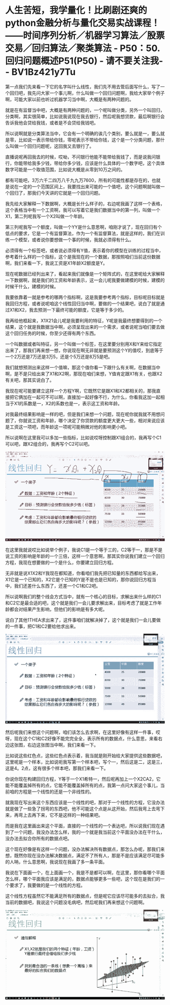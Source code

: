 # 人生苦短，我学量化！比刷剧还爽的python金融分析与量化交易实战课程！——时间序列分析／机器学习算法／股票交易／回归算法／聚类算法 - P50：50.回归问题概述P51(P50) - 请不要关注我- - BV1Bz421y7Tu

第一点我们先来看一下它的名字叫什么线性，我们先不用去管后面写什么，写了一个回归吧，我先问大家一个事儿啊，什么叫做一个回归问题啊，我给大家举个例子啊，可能大家以前也听过机器学习当中啊，大概是有两种问题的。

就是在有监督当中吧，大概是有两种问题的，一个呢叫做分类，另外一个叫回归，分类啊，其实很简单，比如说我说现在我去银行，然后呢我想贷款，最后啊银行会告诉我他会贷给我钱，或者是不会贷给我钱吧。

所以说啊就是分类算法当中，它会有一个明确的诶几个类别，要么就是一，要么就是零，比如说一表示带给你钱，零呢表示不带给你钱，这个是一个分类问题，那什么叫做一个回归问题呢，这回我又去银行了。

直播说呢再回我去的时候，哎呦，不问银行他能不能带给我钱了，而是说我问银行，你能带给我多少钱，带给你多少钱，应该是什么具体的一个数字吧，这个具体数字可能是一个取值范围，比如说大概是从零到10万之间的。

都有可能吧，3万六千二四万八千九九万7600，所有的可能性都是存在的，也就是说在一定的一个范围区间上，我要找出来可能的一个值吧，这个问题啊就叫做一个回归了，那我们今天讲的它就是一个回归问题。

我先给大家解释一下数据啊，大概是长什么样子的，右边呢我画了这样一个表格，这个表格当中有一个工资啊，我可以写着它是我们数据当中的第一列，叫做一个X1，第二列呢我写一个X2叫做一个年龄。

第三列呢我写一个额度，叫做一个YY是什么意思啊，咱刚才说了，现在回归有个低点的要求，它是一个有监督算法，作为一个有监督算法，就是这样的，我们在训练一个模型，或者说你要想做一个事的时候，我就必须得有什么。

必须得有一个标签吧，或者说必须得有Y值，表示着你的模型在训练的过程当中，参考着什么样的一个指标，这个是我现在的一个数据，那按照咱们当前这份数据啊，我们来看一下，我说工资是X1年龄X2额度是Y。

现在呢数据已经列出来了，看起来我们就像是一个矩阵式的，在这里呢给大家解释一下数据啊，就是我们的工资和年龄表示，这一会儿呢我要做建模的时候，建模的时候干什么，建模的时候。

我要依靠着一就是参考的哪两个指标啊，这是我要参考两个指标，目标呢目标就是我回归方程，或者说呢咱这个线性回归当中啊，要做的一个结果吧，说白了就是通过X1和X2，我去预测一下最终可能的额度，它是等于多少的。

我再给他框起来，X1X21会儿呢是我要利用的特征，Y呢是我最终想要得到的一个结果，这个就是我数据当中啊，必须呈现出来的一个需求，或者说呢当咱们要去做这个回归任务的时候，你至少还得有两个东西。

一个叫数据或者叫特征，另一个叫做一个标签，在这里要分别用X和Y来给它指定出来了，那我们再来想一想，你说现在啊无非就是要预测这个Y的值哎，到底等于一个2万还是7万还是3万5，还是个5万还是8万5是吧。

我们就想预测出来这样一个值嘛，那这个值你看一下跟什么有关啊，在数据当中啊，是不是只给出来了X1和X2啊，那现在咱们来想，Y值肯定跟X1有关，也跟X2有关吧，那其实说白了。

我现在呢可能要建立这样一个方程Y啊，它既然它是跟X1和X2都相关的，那我直接把它俩加在一起可不可以啊，直接加一起好像不行，为什么，你看我这加一起相当于X1的系数是一，X2的系数也是一，表示这工资和年龄。

对我最终结果影响是一样的吧，但是我们来想一个问题，现在呢你就我就不用想问题了，你就说工资和年龄，哪个决定了你贷款的额度更大更大一些，相对来说应该是工资这一项吧，而年龄这一项呢可能稍微对他的影响更小吧。

所以说啊在这里我可以多加一些指标，比如说哎呀控制跟X1组合的，我再写个C1可以吧，跟X2组合的，我再写个C2可以吧。



![](img/4f5ba2be7e75867e0218c4a51007016f_1.png)

在这里我就说哎比如说举个例子，我说C1是一个等于三的，C2等于一，那是不是说工资的影响是年龄的一个三倍，这样一个意思啊，那其实你说我们建立一个回归方程，我现在想要做的一个是什么，你要建立回归方程。

无非就是说X1X2和Y我现在都知道，你看咱们我先把已知量的东西都给写出来，X1它是一个已知的，X2它是个已知的Y是不是也是已知的，那你说回归方程当中，我们还差什么东西了，还差一个C1和C2吧。

所以说啊我们的整个线会方式当中，就有一个核心的目标，求解出来什么样的C1和C2它是最合适的吧，这个就是我们一会儿要求解出来，目标考虑了就是工作年龄都会对结果产生影响，但他们的影响是有多大呢。

说白了其他1THEA求出来了，这件事咱们就解决掉了，这个就是我们一会儿要做的一件事，把C1和C2要给他求出来。



![](img/4f5ba2be7e75867e0218c4a51007016f_3.png)

然后呢我们来想这个问题啊，咱们该怎么去求啊，在这里好像有这样一件事，哎呀，现在这个C1和C2好像不能完完全全，表示所有的数据点，什么意思，来看右边这张图，右边这张图当中啊，我们来看一下。

比如说这些红色点，这些红色点表示着，我当就是刚开始给大家提供这些数据吧，这里呢是一个样本，比如说呃我写第一个样本吧，写个一，然后这是二，这是三，这是4。2点，这有很多个样本吧，那我们来看一下。

你说你现在构建回归方程，Y等于一个X1希特一，然后呢再加上一个X2CA2，它能不能覆盖掉所有的点，它能不能覆盖掉所有的点，我第一点问大家这个事儿，当前咱的方程是一个线性的还是一个非线性的。

就我现在写出来这个东西应该是一个线性的吧，那对于一个线性的方程，它没办法就是做了一些急了拐弯的东西吧，他不可能这个点是从这开始，然后我弯上去弯下来，再弯上去再下来，它不是这样的一种结果吧。

而是我在这里画出来这个平面，直接的一个线性的一个表达吧，所以说我们现在遇到了一个问题，我没办法怎么样，我的一个就是我当前这个平面没办法在干什么，没办法去拟合你所有的数据点吧。

这个现在好像是有这样一个问题，没办法解决所有数据点，那怎么办呢，那我们来想，既然你现在没办法解决数据点，满足不了所有人，那是不是应该满足尽可能多的人呐，什么意思啊，我说现在我画了多一条平面。

我说在下面画一个，在上面画一个，我是不是都可以啊，在这里，那你看哪个平面怎么样，哪个平面我应该是满足的，数据点能够更多一些吧，这个现在是我们的一个要求了，我要做的是一个线性的方程。

这个线性方程虽然它不能满足所有的数据点，但是呢它应该尽可能多的去拟合，我当前的数据吧，我说这个问题没毛病吧，然后呢我们再来想这个问题啊。



![](img/4f5ba2be7e75867e0218c4a51007016f_5.png)